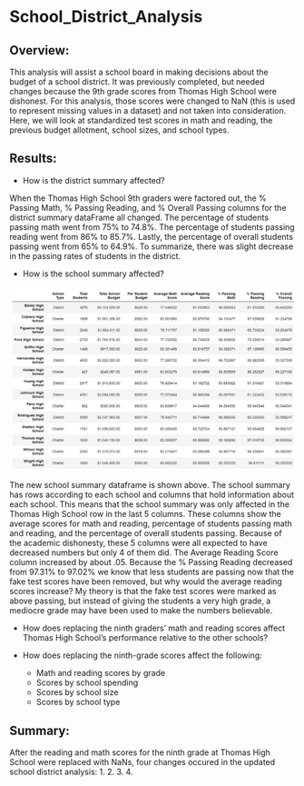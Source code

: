 # School_District_Analysis

## Overview: 
This analysis will assist a school board in making decisions about the budget of a school district. It was previously completed, but needed changes because the 9th grade scores from Thomas High School were dishonest. For this analysis, those scores were changed to NaN (this is used to represent missing values in a dataset) and not taken into consideration. Here, we will look at standardized test scores in math and reading, the previous budget allotment, school sizes, and school types.

## Results: 
- How is the district summary affected?

When the Thomas High School 9th graders were factored out, the % Passing Math, % Passing Reading, and % Overall Passing columns for the district summary dataFrame all changed. The percentage of students passing math went from 75% to 74.8%. The percentage of students passing reading went from 86% to 85.7%. Lastly, the percentage of overall students passing went from 65% to 64.9%. To summarize, there was slight decrease in the passing rates of students in the district. 

- How is the school summary affected?

![](Resources/new_school_summary.png)

The new school summary dataframe is shown above. The school summary has rows according to each school and columns that hold information about each school. This means that the school summary was only affected in the Thomas High School row in the last 5 columns. These columns show the average scores for math and reading, percentage of students passing math and reading, and the percentage of overall students passing. Because of the academic dishonesty, these 5 columns were all expected to have decreased numbers but only 4 of them did. The Average Reading Score column increased by about .05. Because the % Passing Reading decreased from 97.31% to 97.02% we know that less students are passing now that the fake test scores have been removed, but why would the average reading scores increase? My theory is that the fake test scores were marked as above passing, but instead of giving the students a very high grade, a mediocre grade may have been used to make the numbers believable.


- How does replacing the ninth graders’ math and reading scores affect Thomas High School’s performance relative to the other schools?



- How does replacing the ninth-grade scores affect the following:
  - Math and reading scores by grade
  - Scores by school spending
  - Scores by school size
  - Scores by school type

## Summary: 
After the reading and math scores for the ninth grade at Thomas High School were replaced with NaNs, four changes occured in the updated school district analysis:
1. 
2. 
3. 
4. 
